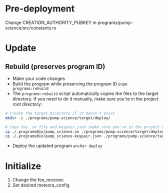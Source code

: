 # Pre-deployment

Change CREATION_AUTHORITY_PUBKEY in programs/pump-science/src/constants.rs

# Update

## Rebuild (preserves program ID)
- Make your code changes
- Build the program while preserving the program ID
`pnpm programs:rebuild`
- The `programs:rebuild` script automatically copies the files to the target directory. If you need to do it manually, make sure you're in the project root directory:
```bash
# Create the target directory if it doesn't exist
mkdir -p ./programs/pump-science/target/deploy/

# Copy the .so file and keypair.json (make sure you're in the project root directory)
cp ./.programsBin/pump_science.so ./programs/pump-science/target/deploy/
cp ./.programsBin/pump_science-keypair.json ./programs/pump-science/target/deploy/
```
- Deploy the updated program
`anchor deploy`

# Initialize
1. Change the fee_receiver.
2. Set desired meteora_config
